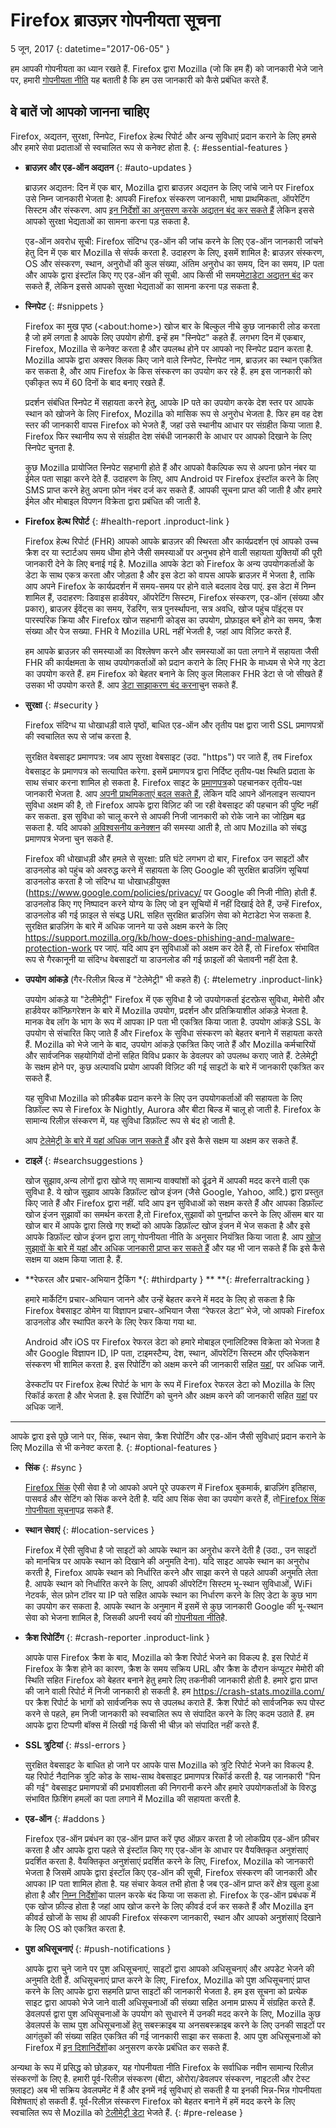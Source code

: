 # Firefox ब्राउज़र गोपनीयता सूचना

5 जून, 2017
{: datetime="2017-06-05" }

हम आपकी गोपनीयता का ध्यान रखते हैं. Firefox द्वारा Mozilla (जो कि हम हैं) को जानकारी भेजे जाने पर, हमारी [गोपनीयता नीति](https://www.mozilla.org/privacy/) यह बताती है कि हम उस जानकारी को कैसे प्रबंधित करते हैं.

## वे बातें जो आपको जानना चाहिए

Firefox, अद्यतन, सुरक्षा, स्निपेट, Firefox हेल्थ रिपोर्ट और अन्य सुविधाएं प्रदान कराने के लिए हमसे और हमारे सेवा प्रदाताओं से स्वचालित रूप से कनेक्ट होता है.
{: #essential-features }

* **ब्राउज़र और एड-ऑन अद्यतन**
{: #auto-updates }

	ब्राउज़र अद्यतन: दिन में एक बार, Mozilla द्वारा ब्राउज़र अद्यतन के लिए जांचे जाने पर Firefox उसे निम्न जानकारी भेजता है: आपकी Firefox संस्करण जानकारी, भाषा प्राथमिकता, ऑपरेटिंग सिस्टम और संस्करण. आप [इन निर्देशों का अनुसरण करके अद्यतन बंद कर सकते हैं](https://support.mozilla.org/kb/how-stop-firefox-automatically-making-connections#w_auto-update-checking) लेकिन इससे आपको सुरक्षा भेद्यताओं का सामना करना पड़ सकता है.

	एड-ऑन अवरोध सूची: Firefox संदिग्ध एड-ऑन की जांच करने के लिए एड-ऑन जानकारी जांचने हेतु दिन में एक बार Mozilla से संपर्क करता है. उदाहरण के लिए, इसमें शामिल है: ब्राउज़र संस्करण, OS और संस्करण, स्थान, अनुरोधों की कुल संख्या, अंतिम अनुरोध का समय, दिन का समय, IP पता और आपके द्वारा इंस्टॉल किए गए एड-ऑन की सूची. आप किसी भी समय[मेटाडेटा अद्यतन बंद](https://blog.mozilla.org/addons/how-to-opt-out-of-add-on-metadata-updates/) कर सकते हैं, लेकिन इससे आपको सुरक्षा भेद्यताओं का सामना करना पड़ सकता है.

* **स्निपेट**
{: #snippets }

	Firefox का मुख पृष्ठ (&lt;about:home&gt;) खोज बार के बिल्कुल नीचे कुछ जानकारी लोड करता है जो हमें लगता है आपके लिए उपयोग होगी. इन्हें हम "स्निपेट" कहते हैं. लगभग दिन में एकबार, Firefox, Mozilla से कनेक्ट करता है और उपलब्ध होने पर आपको नए स्निपेट प्रदान करता है. Mozilla आपके द्वारा अक्सर क्लिक किए जाने वाले स्निपेट, स्निपेट नाम, ब्राउज़र का स्थान एकत्रित कर सकता है, और आप Firefox के किस संस्करण का उपयोग कर रहे हैं. हम इस जानकारी को एकीकृत रूप में 60 दिनों के बाद बनाए रखते हैं.

	प्रदर्शन संबंधित स्निपेट में सहायता करने हेतु, आपके IP पते का उपयोग करके देश स्तर पर आपके स्थान को खोजने के लिए Firefox, Mozilla को मासिक रूप से अनुरोध भेजता है. फिर हम वह देश स्तर की जानकारी वापस Firefox को भेजते हैं, जहां उसे स्थानीय आधार पर संग्रहीत किया जाता है. Firefox फिर स्थानीय रूप से संग्रहीत देश संबंधी जानकारी के आधार पर आपको दिखाने के लिए स्निपेट चुनता है.

	कुछ Mozilla प्रायोजित स्निपेट सहभागी होते हैं और आपको वैकल्पिक रूप से अपना फ़ोन नंबर या ईमेल पता साझा करने देते हैं. उदाहरण के लिए, आप Android पर Firefox इंस्टॉल करने के लिए SMS प्राप्त करने हेतु अपना फ़ोन नंबर दर्ज कर सकते हैं. आपकी सूचना प्राप्त की जाती है और हमारे ईमेल और मोबाइल विपणन विक्रेता द्वारा प्रबंधित की जाती है.

* **Firefox हेल्थ रिपोर्ट**
{: #health-report .inproduct-link }

	Firefox हेल्थ रिपोर्ट (FHR) आपको आपके ब्राउज़र की स्थिरता और कार्यप्रदर्शन एवं आपको उच्च क्रैश दर या स्टार्टअप समय धीमा होने जैसी समस्याओं पर अनुभव होने वाली सहायता युक्तियों की पूरी जानकारी देने के लिए बनाई गई है. Mozilla आपके डेटा को Firefox के अन्य उपयोगकर्ताओं के डेटा के साथ एकत्र करता और जोड़ता है और इस डेटा को वापस आपके ब्राउज़र में भेजता है, ताकि आप अपने Firefox के कार्यप्रदर्शन में समय-समय पर होने वाले बदलाव देख पाएं. इस डेटा में निम्न शामिल हैं, उदाहरण: डिवाइस हार्डवेयर, ऑपरेटिंग सिस्टम, Firefox संस्करण, एड-ऑन (संख्या और प्रकार), ब्राउज़र ईवेंट्स का समय, रेंडरिंग, सत्र पुनर्स्थापना, सत्र अवधि, खोज पहुंच पॉइंट्स पर पारस्परिक क्रिया और Firefox खोज सहभागी कोड्स का उपयोग, प्रोफ़ाइल बने होने का समय, क्रैश संख्या और पेज सख्या. FHR वे Mozilla URL नहीं भेजती है, जहां आप विज़िट करते हैं.

	हम आपके ब्राउज़र की समस्याओं का विश्लेषण करने और समस्याओं का पता लगाने में सहायता जैसी FHR की कार्यक्षमता के साथ उपयोगकर्ताओं को प्रदान कराने के लिए FHR के माध्यम से भेजे गए डेटा का उपयोग करते हैं. हम Firefox को बेहतर बनाने के लिए कुल मिलाकर FHR डेटा से जो सीखते हैं उसका भी उपयोग करते हैं. आप [डेटा साझाकरण बंद करना](https://support.mozilla.org/kb/firefox-health-report-understand-your-browser-perf#w_how-to-turn-data-sharing-on-or-off)चुन सकते हैं.

* **सुरक्षा**
{: #security }

	Firefox संदिग्ध या धोखाधड़ी वाले पृष्ठों, बाधित एड-ऑन और तृतीय पक्ष द्वारा जारी SSL प्रमाणपत्रों की स्वचालित रूप से जांच करता है.

	सुरक्षित वेबसाइट प्रमाणपत्र: जब आप सुरक्षा वेबसाइट (उदा. "https") पर जाते हैं, तब Firefox वेबसाइट के प्रमाणपत्र को सत्यापित करेगा. इसमें प्रमाणपत्र द्वारा निर्दिष्ट तृतीय-पक्ष स्थिति प्रदाता के साथ संचार करना शामिल हो सकता है. Firefox साइट के [प्रमाणपत्र](https://support.mozilla.org/kb/secure-website-certificate)को पहचानकर तृतीय-पक्ष जानकारी भेजता है. आप [अपनी प्राथमिकताएं बदल सकते हैं](https://support.mozilla.org/kb/advanced-settings-browsing-network-updates-encryption#w_certificates-tab), लेकिन यदि आपने ऑनलाइन सत्यापन सुविधा अक्षम की है, तो Firefox आपके द्वारा विज़िट की जा रही वेबसाइट की पहचान की पुष्टि नहीं कर सकता. इस सुविधा को चालू करने से आपकी निजी जानकारी को रोके जाने का जोख़िम बढ़ सकता है. यदि आपको [अविश्वसनीय कनेक्शन](https://support.mozilla.org/kb/connection-untrusted-error-message) की समस्या आती है, तो आप Mozilla को संबद्ध प्रमाणपत्र भेजना चुन सकते हैं.

	Firefox की धोखाधड़ी और हमले से सुरक्षा: प्रति घंटे लगभग दो बार, Firefox उन साइटों और डाउनलोड को पहुंच को अवरुद्ध करने में सहायता के लिए Google की सुरक्षित ब्राउज़िंग सूचियां डाउनलोड करता है जो संदिग्ध या धोखाधड़ीयुक्त (<https://www.google.com/policies/privacy/> पर Google की निजी नीति) होती हैं. डाउनलोड किए गए निष्पादन करने योग्य के लिए जो इन सूचियों में नहीं दिखाई देते हैं, उन्हें Firefox, डाउनलोड की गई फ़ाइल से संबद्ध URL सहित सुरक्षित ब्राउज़िंग सेवा को मेटाडेटा भेज सकता है. सुरक्षित ब्राउज़िंग के बारे में अधिक जानने या उसे अक्षम करने के लिए <https://support.mozilla.org/kb/how-does-phishing-and-malware-protection-work> पर जाएं. यदि आप इन सुविधाओं को अक्षम कर देते हैं, तो Firefox संभावित रूप से गैरकानूनी या संदिग्ध वेबसाइटों या डाउनलोड की गई फ़ाइलों की चेतावनी नहीं देता है.

* **उपयोग आंकड़े** (गैर-रिलीज़ बिल्ड में "टेलेमेट्री" भी कहते हैं)
{: #telemetry .inproduct-link}

	उपयोग आंकड़े या "टेलीमेट्री" Firefox में एक सुविधा है जो उपयोगकर्ता इंटरफ़ेस सुविधा, मेमोरी और हार्डवेयर कॉन्फ़िगरेशन के बारे में Mozilla उपयोग, प्रदर्शन और प्रतिक्रियाशील आंकड़े भेजता है. मानक वेब लॉग के भाग के रूप में आपका IP पता भी एकत्रित किया जाता है. उपयोग आंकड़े SSL के उपयोग से संचारित किए जाते हैं और Firefox के सुविधा संस्करण को बेहतर बनाने में सहायता करते हैं. Mozilla को भेजे जाने के बाद, उपयोग आंकड़े एकत्रित किए जाते हैं और Mozilla कर्मचारियों और सार्वजनिक सहयोगियों दोनों सहित विविध प्रकार के डेवलपर को उपलब्ध कराए जाते हैं. टेलेमेट्री के सक्षम होने पर, कुछ अल्पावधि प्रयोग आपकी विज़िट की गई साइटों के बारे में जानकारी एकत्रित कर सकते हैं.

	यह सुविधा Mozilla को फ़ीडबैक प्रदान करने के लिए उन उपयोगकर्ताओं की सहायता के लिए डिफ़ॉल्ट रूप से Firefox के Nightly, Aurora और बीटा बिल्ड में चालू हो जाती है. Firefox के सामान्य रिलीज़ संस्करण में, यह सुविधा डिफ़ॉल्ट रूप से बंद हो जाती है.

	आप [टेलेमेट्री के बारे में यहां अधिक जान सकते हैं](https://support.mozilla.org/kb/send-performance-data-improve-firefox) और इसे कैसे सक्षम या अक्षम कर सकते हैं.

* **टाइलें**
{: #searchsuggestions }

	खोज सुझाव,अन्य लोगों द्वारा खोजे गए सामान्य वाक्यांशों को ढूंढने में आपकी मदद करने वाली एक सुविधा है. ये खोज सुझाव आपके डिफ़ॉल्ट खोज इंजन (जैसे Google, Yahoo, आदि.) द्वारा प्रस्तुत किए जाते हैं और Firefox द्वारा नहीं. यदि आप इन सुविधाओं को सक्षम करते हैं और आपका डिफ़ॉल्ट खोज इंजन सुझावों का समर्थन करता है,तो Firefox,सुझावों को पुनर्प्राप्त करने के लिए ऑसम बार या खोज बार में आपके द्वारा लिखे गए शब्दों को आपके डिफ़ॉल्ट खोज इंजन में भेज सकता है और इसे आपके डिफ़ॉल्ट खोज इंजन द्वारा लागू गोपनीयता नीति के अनुसार नियंत्रित किया जाता है. आप [खोज सुझावों के बारे में यहां और अधिक जानकारी प्राप्त कर सकते हैं](https://support.mozilla.org/kb/use-popular-search-suggestions-firefox-search-bar) और यह भी जान सकते हैं कि इसे कैसे सक्षम या अक्षम किया जाता है. हैं.

* **रेफरल और प्रचार-अभियान ट्रैकिंग *{: #thirdparty } ** **{: #referraltracking }

	हमारे मार्केटिंग प्रचार-अभियान जानने और उन्हें बेहतर करने में मदद के लिए हो सकता है कि Firefox वेबसाइट डोमेन या विज्ञापन प्रचार-अभियान जैसा “रेफरल डेटा” भेजे, जो आपको Firefox डाउनलोड और स्थापित करने के लिए रेफर किया गया था.
 
	Android और iOS पर Firefox रेफरल डेटा को हमारे मोबाइल एनालिटिक्स विक्रेता को भेजता है और Google विज्ञापन ID, IP पता, टाइमस्टैम्प, देश, स्थान, ऑपरेटिंग सिस्टम और एप्लिकेशन संस्करण भी शामिल करता है. इस रिपोर्टिंग को अक्षम करने की जानकारी सहित [यहां](https://support.mozilla.org/kb/send-anonymous-usage-data-firefox-mobile-devices), पर अधिक जानें.

	डेस्कटॉप पर Firefox हेल्थ रिपोर्ट के भाग के रूप में Firefox रेफरल डेटा को Mozilla के लिए रिकॉर्ड करता है और भेजता है.  इस रिपोर्टिंग को चुनने और अक्षम करने की जानकारी सहित [यहां](https://support.mozilla.org/kb/desktop-attribution-privacy) पर अधिक जानें. 

---------------------------------------

आपके द्वारा इसे पूछे जाने पर, सिंक, स्थान सेवा, क्रैश रिपोर्टिंग और एड-ऑन जैसी सुविधाएं प्रदान कराने के लिए Mozilla से भी कनेक्ट करता है.
{: #optional-features }

* **सिंक**
{: #sync }

	[Firefox सिंक](https://www.mozilla.org/firefox/sync/) ऐसी सेवा है जो आपको अपने पूरे उपकरण में Firefox बुकमार्क, ब्राउज़िंग इतिहास, पासवर्ड और सेटिंग को सिंक करने देती है. यदि आप सिंक सेवा का उपयोग करते हैं, तो[Firefox सिंक गोपनीयता सूचना](https://accounts.firefox.com/legal/privacy)पढ़ सकते हैं.

* **स्थान सेवाएं**
{: #location-services }

	Firefox में ऐसी सुविधा है जो साइटों को आपके स्थान का अनुरोध करने देती है (उदा., उन साइटों को मानचित्र पर आपके स्थान को दिखाने की अनुमति देना). यदि साइट आपके स्थान का अनुरोध करती है, Firefox आपके स्थान को निर्धारित करने और साझा करने से पहले आपकी अनुमति लेता है. आपके स्थान को निर्धारित करने के लिए, आपकी ऑपरेटिंग सिस्टम भू-स्थान सुविधाओं, WiFi नेटवर्क, सेल फ़ोन टॉवर या IP पते सहित आपके स्थान का निर्धारण करने के लिए डेटा के कुछ भाग का उपयोग कर सकता है. आपके स्थान के अनुमान में इसमें से कुछ जानकारी Google की भू-स्थान सेवा को भेजना शामिल है, जिसकी अपनी स्वयं की [गोपनीयता नीति](https://www.google.com/privacy/lsf.html)है.

* **क्रैश रिपोर्टिंग**
{: #crash-reporter .inproduct-link }

	आपके पास Firefox क्रैश के बाद, Mozilla को क्रैश रिपोर्ट भेजने का विकल्प है. इस रिपोर्ट में Firefox के क्रैश होने का कारण, क्रैश के समय सक्रिय URL और क्रैश के दौरान कंप्यूटर मेमोरी की स्थिति सहित Firefox को बेहतर बनाने हेतु हमारे लिए तकनीकी जानकारी होती है. हमारे द्वारा प्राप्त की जाने वाली रिपोर्ट में निजी जानकारी हो सकती है. हम <https://crash-stats.mozilla.com/> पर क्रैश रिपोर्ट के भागों को सार्वजनिक रूप से उपलब्ध कराते हैं. क्रैश रिपोर्ट को सार्वजनिक रूप पोस्ट करने से पहले, हम निजी जानकारी को स्वचालित रूप से संपादित करने के लिए कदम उठाते हैं. हम आपके द्वारा टिप्पणी बॉक्स में लिखी गई किसी भी चीज़ को संपादित नहीं करते हैं.

* **SSL त्रुटियां**
{: #ssl-errors }

	सुरक्षित वेबसाइट के बाधित हो जाने पर आपके पास Mozilla को त्रुटि रिपोर्ट भेजने का विकल्प है. यह रिपोर्ट नैदानिक त्रुटि कोड के साथ-साथ वेबसाइट प्रमाणपत्र रिकॉर्ड करती है. यह जानकारी "पिन की गई" वेबसाइट प्रमाणपत्रों की प्रभावशीलता की निगरानी करने और हमारे उपयोगकर्ताओं के विरुद्ध संभावित फ़िशिंग हमलों का पता लगाने में Mozilla की सहायता करती है.

* **एड-ऑन**
{: #addons }

	Firefox एड-ऑन प्रबंधन का एड-ऑन प्राप्त करें पृष्ठ ऑफ़र करता है जो लोकप्रिय एड-ऑन फ़ीचर करता है और आपके द्वारा पहले से इंस्टॉल किए गए एड-ऑन के आधार पर वैयक्तिकृत अनुशंसाएं प्रदर्शित करता है. वैयक्तिकृत अनुशंसाएं प्रदर्शित करने के लिए, Firefox, Mozilla को जानकारी भेजता है जिसमें आपके द्वारा इंस्टॉल किए एड-ऑन की सूची, Firefox संस्करण की जानकारी और आपका IP पता शामिल होता है. यह संचार केवल तभी होता है जब एड-ऑन प्राप्त करें क्षेत्र खुला हुआ होता है और [निम्न निर्देशों](https://blog.mozilla.org/addons/how-to-opt-out-of-add-on-metadata-updates/)का पालन करके बंद किया जा सकता हो. Firefox के एड-ऑन प्रबंधक में एक खोज फ़ील्ड होता है जहां आप खोज करने के लिए कीवर्ड दर्ज कर सकते हैं और Mozilla इन कीवर्ड खोजों के साथ ही आपकी Firefox संस्करण जानकारी, स्थान और आपको अनुशंसाएं दिखाने के लिए OS को एकत्रित करता है.

* **पुश अधिसूचनाएं**
{: #push-notifications }

	आपके द्वारा चुने जाने पर पुश अधिसूचनाएं, साइटों द्वारा आपको अधिसूचनाएं और अपडेट भेजने की अनुमति देती हैं. अधिसूचनाएं प्राप्त करने के लिए, Firefox, Mozilla को पुश अधिसूचनाएं प्राप्त करने के लिए आपके द्वारा सहमति प्राप्त साइटों की जानकारी भेजता है. हम इस सूचना को प्रत्येक साइट द्वारा आपको भेजे जाने वाली अधिसूचनाओं की संख्या सहित अनाम प्रारूप में संग्रहित करते हैं. डेवलपर्स द्वारा पुश अधिसूचनाओं के उपयोग को सुधारने में उनकी मदद करने के लिए, Mozilla कुछ डेवलपर्स के साथ पुश अधिसूचनाओं हेतु सबस्क्राइब या अनसबस्क्राइब करने के लिए उनकी साइटों पर आगंतुकों की संख्या सहित एकत्रित की गई जानकारी साझा कर सकता है. आप पुश अधिसूचनाओं को Firefox में [इन दिशानिर्देशों](https://support.mozilla.org/kb/push-notifications-firefox)का अनुसरण करके प्रबंधित कर सकते हैं.

अन्यथा के रूप में प्रसिद्ध को छोड़कर, यह गोपनीयता नीति Firefox के सर्वाधिक नवीन सामान्य रिलीज़ संस्करणों के लिए है. हमारी पूर्व-रिलीज़ संस्करण (बीटा, ओरोरा/डेवलपर संस्करण, नाइटली और टेस्ट फ़्लाइट) अब भी सक्रिय डेवलपमेंट में हैं और इनमें नई सुविधाएं हो सकती है या इनकी भिन्न-भिन्न गोपनीयता विशेषताएं हो सकती हैं. पूर्व-रिलीज़ संस्करण Firefox को बेहतर बनाने में हमें मदद करने के लिए स्वचालित रूप से Mozilla को [टेलीमेट्री डेटा](https://gecko.readthedocs.io/en/latest/toolkit/components/telemetry/telemetry/index.html) भेजते हैं.
{: #pre-release }
